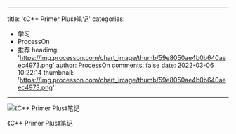 
---
title: '《C++ Primer Plus》笔记'
categories: 
 - 学习
 - ProcessOn
 - 推荐
headimg: 'https://img.processon.com/chart_image/thumb/59e8050ae4b0b640aeec4973.png'
author: ProcessOn
comments: false
date: 2022-03-06 10:22:14
thumbnail: 'https://img.processon.com/chart_image/thumb/59e8050ae4b0b640aeec4973.png'
---

<div>   
<img class="thumb" alt="《C++ Primer Plus》笔记" src="https://img.processon.com/chart_image/thumb/59e8050ae4b0b640aeec4973.png" referrerpolicy="no-referrer">
<p>《C++ Primer Plus》笔记</p>  
</div>
            